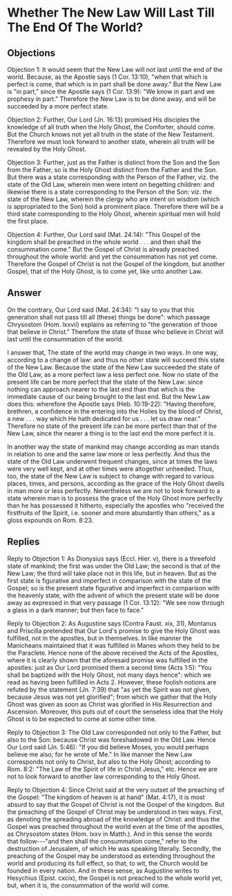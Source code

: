 # Whether The New Law Will Last Till The End Of The World?

## Objections

Objection 1: It would seem that the New Law will not last until the end of the world. Because, as the Apostle says (1 Cor. 13:10), "when that which is perfect is come, that which is in part shall be done away." But the New Law is "in part," since the Apostle says (1 Cor. 13:9): "We know in part and we prophesy in part." Therefore the New Law is to be done away, and will be succeeded by a more perfect state.

Objection 2: Further, Our Lord (Jn. 16:13) promised His disciples the knowledge of all truth when the Holy Ghost, the Comforter, should come. But the Church knows not yet all truth in the state of the New Testament. Therefore we must look forward to another state, wherein all truth will be revealed by the Holy Ghost.

Objection 3: Further, just as the Father is distinct from the Son and the Son from the Father, so is the Holy Ghost distinct from the Father and the Son. But there was a state corresponding with the Person of the Father, viz. the state of the Old Law, wherein men were intent on begetting children: and likewise there is a state corresponding to the Person of the Son: viz. the state of the New Law, wherein the clergy who are intent on wisdom (which is appropriated to the Son) hold a prominent place. Therefore there will be a third state corresponding to the Holy Ghost, wherein spiritual men will hold the first place.

Objection 4: Further, Our Lord said (Mat. 24:14): "This Gospel of the kingdom shall be preached in the whole world . . . and then shall the consummation come." But the Gospel of Christ is already preached throughout the whole world: and yet the consummation has not yet come. Therefore the Gospel of Christ is not the Gospel of the kingdom, but another Gospel, that of the Holy Ghost, is to come yet, like unto another Law.

## Answer

On the contrary, Our Lord said (Mat. 24:34): "I say to you that this generation shall not pass till all (these) things be done": which passage Chrysostom (Hom. lxxvii) explains as referring to "the generation of those that believe in Christ." Therefore the state of those who believe in Christ will last until the consummation of the world.

I answer that, The state of the world may change in two ways. In one way, according to a change of law: and thus no other state will succeed this state of the New Law. Because the state of the New Law succeeded the state of the Old Law, as a more perfect law a less perfect one. Now no state of the present life can be more perfect that the state of the New Law: since nothing can approach nearer to the last end than that which is the immediate cause of our being brought to the last end. But the New Law does this: wherefore the Apostle says (Heb. 10:19-22): "Having therefore, brethren, a confidence in the entering into the Holies by the blood of Christ, a new . . . way which He hath dedicated for us . . . let us draw near." Therefore no state of the present life can be more perfect than that of the New Law, since the nearer a thing is to the last end the more perfect it is.

In another way the state of mankind may change according as man stands in relation to one and the same law more or less perfectly. And thus the state of the Old Law underwent frequent changes, since at times the laws were very well kept, and at other times were altogether unheeded. Thus, too, the state of the New Law is subject to change with regard to various places, times, and persons, according as the grace of the Holy Ghost dwells in man more or less perfectly. Nevertheless we are not to look forward to a state wherein man is to possess the grace of the Holy Ghost more perfectly than he has possessed it hitherto, especially the apostles who "received the firstfruits of the Spirit, i.e. sooner and more abundantly than others," as a gloss expounds on Rom. 8:23.

## Replies

Reply to Objection 1: As Dionysius says (Eccl. Hier. v), there is a threefold state of mankind; the first was under the Old Law; the second is that of the New Law; the third will take place not in this life, but in heaven. But as the first state is figurative and imperfect in comparison with the state of the Gospel; so is the present state figurative and imperfect in comparison with the heavenly state, with the advent of which the present state will be done away as expressed in that very passage (1 Cor. 13:12): "We see now through a glass in a dark manner; but then face to face."

Reply to Objection 2: As Augustine says (Contra Faust. xix, 31), Montanus and Priscilla pretended that Our Lord's promise to give the Holy Ghost was fulfilled, not in the apostles, but in themselves. In like manner the Manicheans maintained that it was fulfilled in Manes whom they held to be the Paraclete. Hence none of the above received the Acts of the Apostles, where it is clearly shown that the aforesaid promise was fulfilled in the apostles: just as Our Lord promised them a second time (Acts 1:5): "You shall be baptized with the Holy Ghost, not many days hence": which we read as having been fulfilled in Acts 2. However, these foolish notions are refuted by the statement (Jn. 7:39) that "as yet the Spirit was not given, because Jesus was not yet glorified"; from which we gather that the Holy Ghost was given as soon as Christ was glorified in His Resurrection and Ascension. Moreover, this puts out of court the senseless idea that the Holy Ghost is to be expected to come at some other time.

Reply to Objection 3: The Old Law corresponded not only to the Father, but also to the Son: because Christ was foreshadowed in the Old Law. Hence Our Lord said (Jn. 5:46): "If you did believe Moses, you would perhaps believe me also; for he wrote of Me." In like manner the New Law corresponds not only to Christ, but also to the Holy Ghost; according to Rom. 8:2: "The Law of the Spirit of life in Christ Jesus," etc. Hence we are not to look forward to another law corresponding to the Holy Ghost.

Reply to Objection 4: Since Christ said at the very outset of the preaching of the Gospel: "The kingdom of heaven is at hand" (Mat. 4:17), it is most absurd to say that the Gospel of Christ is not the Gospel of the kingdom. But the preaching of the Gospel of Christ may be understood in two ways. First, as denoting the spreading abroad of the knowledge of Christ: and thus the Gospel was preached throughout the world even at the time of the apostles, as Chrysostom states (Hom. lxxv in Matth.). And in this sense the words that follow---"and then shall the consummation come," refer to the destruction of Jerusalem, of which He was speaking literally. Secondly, the preaching of the Gospel may be understood as extending throughout the world and producing its full effect, so that, to wit, the Church would be founded in every nation. And in these sense, as Augustine writes to Hesychius (Epist. cxcix), the Gospel is not preached to the whole world yet, but, when it is, the consummation of the world will come.